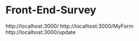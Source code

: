 # Front-End-Survey
http://localhost:3000/
http://localhost:3000/MyForm
http://localhost:3000/update
